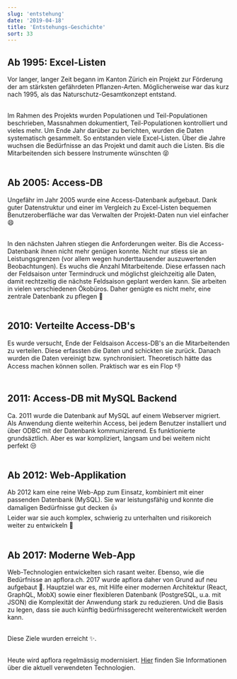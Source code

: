 ```yaml
---
slug: 'entstehung'
date: '2019-04-18'
title: 'Entstehungs-Geschichte'
sort: 33
---
```


## Ab 1995: Excel-Listen

Vor langer, langer Zeit begann im Kanton Zürich ein Projekt zur Förderung der am stärksten gefährdeten Pflanzen-Arten. Möglicherweise war das kurz nach 1995, als das Naturschutz-Gesamtkonzept entstand.<br/><br/>

Im Rahmen des Projekts wurden Populationen und Teil-Populationen beschrieben, Massnahmen dokumentiert, Teil-Populationen kontrolliert und vieles mehr. Um Ende Jahr darüber zu berichten, wurden die Daten systematisch gesammelt. So entstanden viele Excel-Listen. Über die Jahre wuchsen die Bedürfnisse an das Projekt und damit auch die Listen. Bis die Mitarbeitenden sich bessere Instrumente wünschten :stuck_out_tongue_closed_eyes:<br/><br/>

## Ab 2005: Access-DB

Ungefähr im Jahr 2005 wurde eine Access-Datenbank aufgebaut. Dank guter Datenstruktur und einer im Vergleich zu Excel-Listen bequemen Benutzeroberfläche war das Verwalten der Projekt-Daten nun viel einfacher :smile:<br/><br/>

In den nächsten Jahren stiegen die Anforderungen weiter. Bis die Access-Datenbank ihnen nicht mehr genügen konnte. Nicht nur stiess sie an Leistungsgrenzen (vor allem wegen hunderttausender auszuwertenden Beobachtungen). Es wuchs die Anzahl Mitarbeitende. Diese erfassen nach der Feldsaison unter Termindruck und möglichst gleichzeitig alle Daten, damit rechtzeitig die nächste Feldsaison geplant werden kann. Sie arbeiten in vielen verschiedenen Ökobüros. Daher genügte es nicht mehr, eine zentrale Datenbank zu pflegen :grimacing:<br/><br/>

## 2010: Verteilte Access-DB's

Es wurde versucht, Ende der Feldsaison Access-DB's an die Mitarbeitenden zu verteilen. Diese erfassten die Daten und schickten sie zurück. Danach wurden die Daten vereinigt bzw. synchronisiert. Theoretisch hätte das Access machen können sollen. Praktisch war es ein Flop :-1:<br/><br/>

## 2011: Access-DB mit MySQL Backend

Ca. 2011 wurde die Datenbank auf MySQL auf einem Webserver migriert. Als Anwendung diente weiterhin Access, bei jedem Benutzer installiert und über ODBC mit der Datenbank kommunizierend. Es funktionierte grundsäztlich. Aber es war kompliziert, langsam und bei weitem nicht perfekt :unamused:<br/><br/>

## Ab 2012: Web-Applikation

Ab 2012 kam eine reine Web-App zum Einsatz, kombiniert mit einer passenden Datenbank (MySQL). Sie war leistungsfähig und konnte die damaligen Bedürfnisse gut decken :+1:<br/>
Leider war sie auch komplex, schwierig zu unterhalten und risikoreich weiter zu entwickeln :eyes:<br/><br/>

## Ab 2017: Moderne Web-App

Web-Technologien entwickelten sich rasant weiter. Ebenso, wie die Bedürfnisse an apflora.ch. 2017 wurde apflora daher von Grund auf neu aufgebaut :rocket:. Hauptziel war es, mit Hilfe einer modernen Architektur (React, GraphQL, MobX) sowie einer flexibleren Datenbank (PostgreSQL, u.a. mit JSON) die Komplexität der Anwendung stark zu reduzieren. Und die Basis zu legen, dass sie auch künftig bedürfnissgerecht weiterentwickelt werden kann.<br/><br/>

Diese Ziele wurden erreicht :sparkles:.<br/><br/>

Heute wird apflora regelmässig modernisiert. [Hier](/Dokumentation/Technisch/Technologien) finden Sie Informationen über die aktuell verwendeten Technologien.
